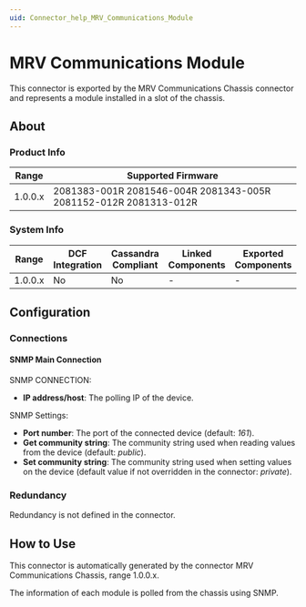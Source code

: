 ```yaml
---
uid: Connector_help_MRV_Communications_Module
---
```


# MRV Communications Module

This connector is exported by the MRV Communications Chassis connector and represents a module installed in a slot of the chassis.

## About

### Product Info

| **Range** | **Supported Firmware**                                           |
|-----------|------------------------------------------------------------------|
| 1.0.0.x   | 2081383-001R 2081546-004R 2081343-005R 2081152-012R 2081313-012R |

### System Info

| Range     | DCF Integration     | Cassandra Compliant     | Linked Components     | Exported Components     |
|-----------|---------------------|-------------------------|-----------------------|-------------------------|
| 1.0.0.x   | No                  | No                      | \-                    | \-                      |

## Configuration

### Connections

#### SNMP Main Connection

SNMP CONNECTION:

- **IP address/host**: The polling IP of the device.

SNMP Settings:

- **Port number**: The port of the connected device (default: *161*).
- **Get community string**: The community string used when reading values from the device (default: *public*).
- **Set community string**: The community string used when setting values on the device (default value if not overridden in the connector: *private*).

### Redundancy

Redundancy is not defined in the connector.

## How to Use

This connector is automatically generated by the connector MRV Communications Chassis, range 1.0.0.x.

The information of each module is polled from the chassis using SNMP.

